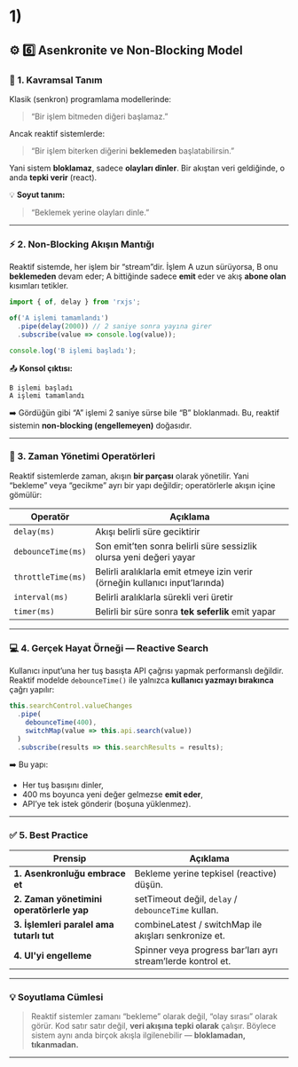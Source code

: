 

# 1) 


## ⚙️ **6️⃣ Asenkronite ve Non-Blocking Model**

### 📘 1. Kavramsal Tanım

Klasik (senkron) programlama modellerinde:

> “Bir işlem bitmeden diğeri başlamaz.”

Ancak reaktif sistemlerde:

> “Bir işlem biterken diğerini **beklemeden** başlatabilirsin.”

Yani sistem **bloklamaz**, sadece **olayları dinler**.
Bir akıştan veri geldiğinde, o anda **tepki verir** (react).

💡 **Soyut tanım:**

> “Beklemek yerine olayları dinle.”

---

### ⚡ 2. Non-Blocking Akışın Mantığı

Reaktif sistemde, her işlem bir “stream”dir.
İşlem A uzun sürüyorsa, B onu **beklemeden** devam eder; A bittiğinde sadece **emit** eder ve akış **abone olan** kısımları tetikler.

```ts
import { of, delay } from 'rxjs';

of('A işlemi tamamlandı')
  .pipe(delay(2000)) // 2 saniye sonra yayına girer
  .subscribe(value => console.log(value));

console.log('B işlemi başladı');
```

📤 **Konsol çıktısı:**

```
B işlemi başladı
A işlemi tamamlandı
```

➡️ Gördüğün gibi “A” işlemi 2 saniye sürse bile “B” bloklanmadı.
Bu, reaktif sistemin **non-blocking (engellemeyen)** doğasıdır.

---

### 🧩 3. Zaman Yönetimi Operatörleri

Reaktif sistemlerde zaman, akışın **bir parçası** olarak yönetilir.
Yani “bekleme” veya “gecikme” ayrı bir yapı değildir; operatörlerle akışın içine gömülür:

| Operatör           | Açıklama                                                                     |
| ------------------ | ---------------------------------------------------------------------------- |
| `delay(ms)`        | Akışı belirli süre geciktirir                                                |
| `debounceTime(ms)` | Son emit’ten sonra belirli süre sessizlik olursa yeni değeri yayar           |
| `throttleTime(ms)` | Belirli aralıklarla emit etmeye izin verir (örneğin kullanıcı input’larında) |
| `interval(ms)`     | Belirli aralıklarla sürekli veri üretir                                      |
| `timer(ms)`        | Belirli bir süre sonra **tek seferlik** emit yapar                           |

---

### 💻 4. Gerçek Hayat Örneği — Reactive Search

Kullanıcı input’una her tuş basışta API çağrısı yapmak performanslı değildir.
Reaktif modelde `debounceTime()` ile yalnızca **kullanıcı yazmayı bırakınca** çağrı yapılır:

```ts
this.searchControl.valueChanges
  .pipe(
    debounceTime(400),
    switchMap(value => this.api.search(value))
  )
  .subscribe(results => this.searchResults = results);
```

➡️ Bu yapı:

* Her tuş basışını dinler,
* 400 ms boyunca yeni değer gelmezse **emit eder**,
* API’ye tek istek gönderir (boşuna yüklenmez).

---

### ✅ 5. Best Practice

| Prensip                                   | Açıklama                                                     |
| ----------------------------------------- | ------------------------------------------------------------ |
| **1. Asenkronluğu embrace et**            | Bekleme yerine tepkisel (reactive) düşün.                    |
| **2. Zaman yönetimini operatörlerle yap** | setTimeout değil, `delay` / `debounceTime` kullan.           |
| **3. İşlemleri paralel ama tutarlı tut**  | combineLatest / switchMap ile akışları senkronize et.        |
| **4. UI'yi engelleme**                    | Spinner veya progress bar’ları ayrı stream’lerde kontrol et. |

---

### 💡 Soyutlama Cümlesi

> Reaktif sistemler zamanı “bekleme” olarak değil, “olay sırası” olarak görür.
> Kod satır satır değil, **veri akışına tepki olarak** çalışır.
> Böylece sistem aynı anda birçok akışla ilgilenebilir — **bloklamadan, tıkanmadan.**

---

